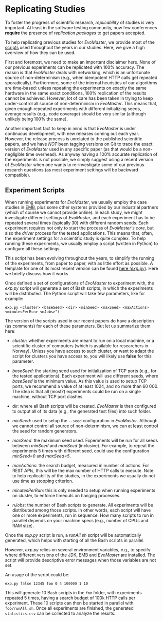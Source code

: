 # Replicating Studies

To foster the progress of scientific research, _replicability_ of studies is very important.
At least in the software testing community, now few conferences __require__ the presence of _replication packages_ to get papers accepted.

To help replicating previous studies for _EvoMaster_, we provide most of the [scripts](exp) used throughout the years in our studies.
Here, we give a high overview of how they can be used. 


First and foremost, we need to make an important disclaimer here.
None of our previous experiments can be replicated with 100% accuracy.
The reason is that _EvoMaster_ deals with networking, which is an unfortunate source of non-determinism (e.g., when idempotent HTTP calls get repeated sporadically).
Furthermore, some of the internal heuristics of our algorithms are time-based: unless repeating the experiments on exactly the same hardware in the same exact conditions, 100% replication of the results cannot be achieved.
However, lot of care has been taken in trying to keep under-control all source of non-determinism in _EvoMaster_.
This means that, given enough repeated experiments with different initializing seeds, average results (e.g., code coverage) should be very similar (although unlikely being 100% the same). 

Another important fact to keep in mind is that _EvoMaster_ is under continuous development, with new releases coming out each year.
However, the release process is unrelated to the published scientific papers, and we have _NOT_ been tagging versions on Git to trace the exact version of _EvoMaster_ used in any specific paper (as that would be a non-negligible time overhead).
As anyway having a 100% accurate replication of the experiments is not possible, we simply suggest  using a recent version of _EvoMaster_ when one wants to re-investigate some of our previous research questions (as most experiment settings will be backward compatible).


## Experiment Scripts

When running experiments for _EvoMaster_, we usually employ the case studies in 
[EMB](https://github.com/EMResearch/EMB), plus some other systems provided by our industrial partners (which of course we cannot provide online).
In each study, we might investigate different settings of _EvoMaster_, and each experiment has to be repeated several times (typically 30) with different random seeds.
Each experiment requires not only to start the process of _EvoMaster's core_, but also the _driver_ process for the tested applications. 
This means that, often, the experiment settings for a scientific study is quite complex.
To help running these experiments, we usually employ a script (written in Python) to configure all these settings.

This script has been evolving throughout the years, to simplify the running of the experiments, from paper to paper, with as little effort as possible. 
A template for one of its most recent version can be found [here (_exp.py_)](../scripts/exp.py).
Here we briefly discuss how it works. 

Once defined a set of configurations of _EvoMaster_ to experiment with, the _exp.py_ script will generate a set of Bash scripts, in which the experiments will be distributed.
The Python script will take few parameters, like for example:

```
exp.py <cluster> <baseSeed> <dir> <minSeed> <maxSeed> <maxActions> <minutesPerRun> <nJobs>")
```

The version of the scripts used in our recent papers do have a description (as comments) for each of these parameters.
But let us summarize them here:

* _cluster_: whether experiments are meant to run on a local machine, or a scientific cluster of computers (which is available for researchers in Norway). Unless you have access to such cluster, or want to adapt the script for clusters you have access to, you will likely use __false__ for this parameter.

* _baseSeed_: the starting seed used for initialization of TCP ports (e.g., for the tested applications). Each experiment will use different seeds, where _baseSeed_ is the minimum value. As this value is used to setup TCP ports, we recommend a value of at least 1024, and no more than 60 000. The idea is that all (most?) experiments could be run on a single machine, without TCP port clashes. 

* _dir_: where all Bash scripts will be created. _EvoMaster_ is then configured to output all of its data (e.g., the generated test files) into such folder. 

* _minSeed_: used to setup the `--seed` configuration in _EvoMaster_. Although we cannot control all source of non-determinism, we can at least control the seed for random generators.

* _maxSeed_: the maximum seed used. Experiments will be run for all seeds between _minSeed_ and _maxSeed_ (inclusive). For example, to repeat the experiments 5 times with different seed, could use the configuration _minSeed=0_ and _maxSeed=5_.

* _maxActions_: the search budget, measured in number of actions. For REST APIs, this will be the max number of HTTP calls to execute. Note: to help replicability of the studies, in the experiments we usually do not use time as stopping criterion.

* _minutesPerRun_: this is only needed to setup when running experiments on cluster, to enforce timeouts on hanging processes.

* _nJobs_: the number of Bash scripts to generate. All experiments will be distributed among those scripts. In other words, each script will have one or more experiments, run in sequence. How many scripts to run in parallel depends on your machine specs (e.g., number of CPUs and RAM size).

Once the _exp.py_ script is run, a _runAll.sh_ script will be automatically generated, which helps with starting of all the Bash scripts in parallel.  

However, _exp.py_ relies on several environment variables, e.g., to specify where different versions of the JDK, EMB and _EvoMaster_ are installed. 
The script will provide descriptive error messages when those variables are not set.


An usage of the script could be:

```
exp.py false 12345 foo 0 4 100000 1 10
```

This will generate 10 Bash scripts in the `foo` folder, with experiments repeated 5 times, having a search budget of 100k HTTP calls per experiment.
These 10 scripts can then be started in parallel with `foo/runAll.sh`.
Once all experiments are finished, the generated `statistics.csv` can be collected to analyze the results. 
















